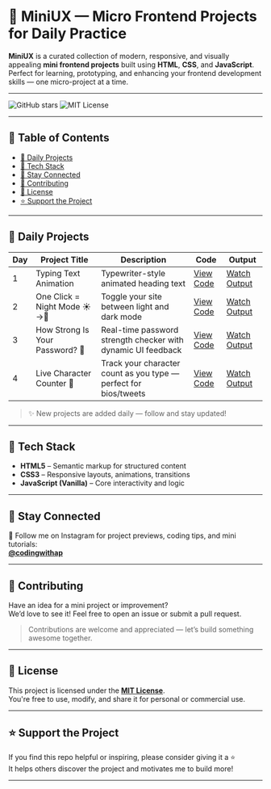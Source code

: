 # 🌟 MiniUX — Micro Frontend Projects for Daily Practice

**MiniUX** is a curated collection of modern, responsive, and visually appealing **mini frontend projects** built using **HTML**, **CSS**, and **JavaScript**.  
Perfect for learning, prototyping, and enhancing your frontend development skills — one micro-project at a time.

---

![GitHub stars](https://img.shields.io/github/stars/aman-ap-official/MiniUX?style=social)
![MIT License](https://img.shields.io/github/license/aman-ap-official/MiniUX)

---

## 📖 Table of Contents
- [📅 Daily Projects](#-daily-projects)
- [🧰 Tech Stack](#-tech-stack)
- [📱 Stay Connected](#-stay-connected)
- [🤝 Contributing](#-contributing)
- [📄 License](#-license)
- [⭐ Support the Project](#-support-the-project)

---

## 📅 Daily Projects

| Day | Project Title                      | Description                                                      | Code                                                                                   | Output                                                                 |
|-----|------------------------------------|------------------------------------------------------------------|----------------------------------------------------------------------------------------|------------------------------------------------------------------------|
| 1   | Typing Text Animation              | Typewriter-style animated heading text                           | [View Code](https://github.com/aman-ap-official/MiniUX/blob/main/Day%201/Day%201.html) | [Watch Output](https://www.instagram.com/reel/DMTDn8jyw7E/)            |
| 2   | One Click = Night Mode ☀️→🌙        | Toggle your site between light and dark mode                     | [View Code](https://github.com/aman-ap-official/MiniUX/blob/main/Day%202/Day%202.html) | [Watch Output](https://www.instagram.com/reel/DMVROq6y4Zl/)            |
| 3   | How Strong Is Your Password? 🔐    | Real-time password strength checker with dynamic UI feedback     | [View Code](https://github.com/aman-ap-official/MiniUX/blob/main/Day%203/Day%203.html) | [Watch Output](https://www.instagram.com/reel/DMX3m9ryNN6/)            |
| 4   | Live Character Counter 💬          | Track your character count as you type — perfect for bios/tweets | [View Code](https://github.com/aman-ap-official/MiniUX/blob/main/Day%204/Day%204.html) | [Watch Output](https://www.instagram.com/reel/DMaSmRPy7sq/)            |

> ✨ New projects are added daily — follow and stay updated!

---

## 🧰 Tech Stack

- **HTML5** – Semantic markup for structured content  
- **CSS3** – Responsive layouts, animations, transitions  
- **JavaScript (Vanilla)** – Core interactivity and logic  

---

## 📱 Stay Connected

📸 Follow me on Instagram for project previews, coding tips, and mini tutorials:  
**[@codingwithap](https://instagram.com/codingwithap)**

---

## 🤝 Contributing

Have an idea for a mini project or improvement?  
We’d love to see it! Feel free to open an issue or submit a pull request.

> Contributions are welcome and appreciated — let’s build something awesome together.

---

## 📄 License

This project is licensed under the **[MIT License](LICENSE)**.  
You're free to use, modify, and share it for personal or commercial use.

---

## ⭐ Support the Project

If you find this repo helpful or inspiring, please consider giving it a ⭐  
It helps others discover the project and motivates me to build more!

---
